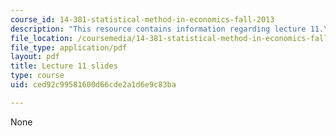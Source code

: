 ```yaml
---
course_id: 14-381-statistical-method-in-economics-fall-2013
description: "This resource contains information regarding lecture 11.\r\n"
file_location: /coursemedia/14-381-statistical-method-in-economics-fall-2013/ced92c99581600d66cde2a1d6e9c83ba_MIT14_381F13_lec11.pdf
file_type: application/pdf
layout: pdf
title: Lecture 11 slides
type: course
uid: ced92c99581600d66cde2a1d6e9c83ba

---
```

None